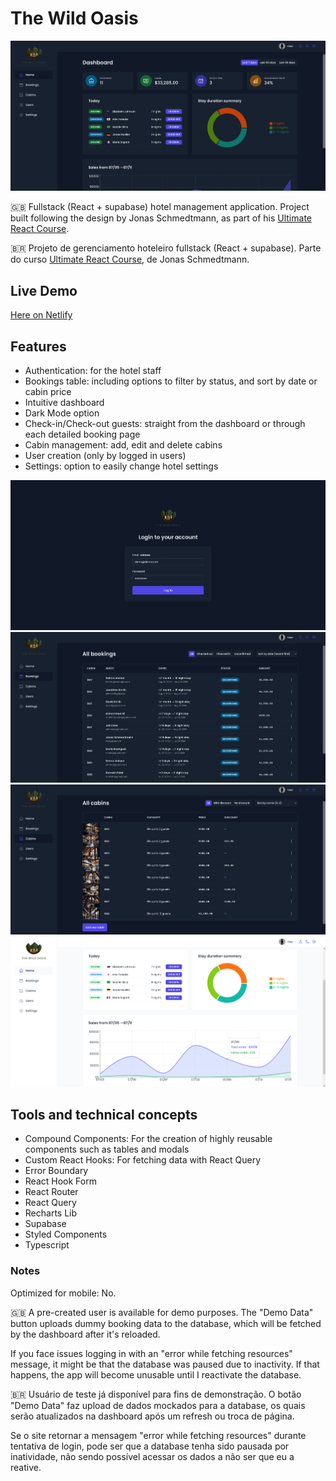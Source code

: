 # The Wild Oasis

![Dashboard](/public/screenshots/00.png)

🇬🇧 Fullstack (React + supabase) hotel management application. Project built following the design by Jonas Schmedtmann, as part of his [Ultimate React Course](https://www.udemy.com/course/the-ultimate-react-course/).

🇧🇷 Projeto de gerenciamento hoteleiro fullstack (React + supabase). Parte do curso [Ultimate React Course](https://www.udemy.com/course/the-ultimate-react-course), de Jonas Schmedtmann.

## Live Demo

[Here on Netlify](https://the-wild-oasis-tsm13.netlify.app)

## Features

- Authentication: for the hotel staff
- Bookings table: including options to filter by status, and sort by date or cabin price
- Intuitive dashboard
- Dark Mode option
- Check-in/Check-out guests: straight from the dashboard or through each detailed booking page
- Cabin management: add, edit and delete cabins
- User creation (only by logged in users)
- Settings: option to easily change hotel settings

![Dashboard](/public/screenshots/01.png)
![Dashboard](/public/screenshots/02.png)
![Dashboard](/public/screenshots/03.png)
![Dashboard](/public/screenshots/04.png)

## Tools and technical concepts

- Compound Components: For the creation of highly reusable components such as tables and modals
- Custom React Hooks: For fetching data with React Query
- Error Boundary
- React Hook Form
- React Router
- React Query
- Recharts Lib
- Supabase
- Styled Components
- Typescript

### Notes

Optimized for mobile: No.

🇬🇧
A pre-created user is available for demo purposes. The "Demo Data" button uploads dummy booking data to the database, which will be fetched by the dashboard after it's reloaded.

If you face issues logging in with an "error while fetching resources" message, it might be that the database was paused due to inactivity. If that happens, the app will become unusable until I reactivate the database.

🇧🇷
Usuário de teste já disponível para fins de demonstração. O botão "Demo Data" faz upload de dados mockados para a database, os quais serão atualizados na dashboard após um refresh ou troca de página.

Se o site retornar a mensagem "error while fetching resources" durante tentativa de login, pode ser que a database tenha sido pausada por inatividade, não sendo possível acessar os dados a não ser que eu a reative.
